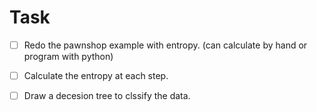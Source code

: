 # Task

- [ ] Redo the pawnshop example with entropy. (can calculate by hand or program with python)

- [ ] Calculate the entropy at each step.

- [ ] Draw a decesion tree to clssify the data.
